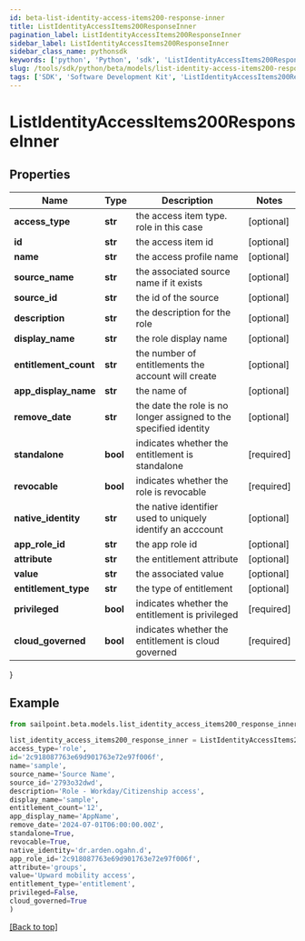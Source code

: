 ```yaml
---
id: beta-list-identity-access-items200-response-inner
title: ListIdentityAccessItems200ResponseInner
pagination_label: ListIdentityAccessItems200ResponseInner
sidebar_label: ListIdentityAccessItems200ResponseInner
sidebar_class_name: pythonsdk
keywords: ['python', 'Python', 'sdk', 'ListIdentityAccessItems200ResponseInner', 'BetaListIdentityAccessItems200ResponseInner'] 
slug: /tools/sdk/python/beta/models/list-identity-access-items200-response-inner
tags: ['SDK', 'Software Development Kit', 'ListIdentityAccessItems200ResponseInner', 'BetaListIdentityAccessItems200ResponseInner']
---
```


# ListIdentityAccessItems200ResponseInner


## Properties

Name | Type | Description | Notes
------------ | ------------- | ------------- | -------------
**access_type** | **str** | the access item type. role in this case | [optional] 
**id** | **str** | the access item id | [optional] 
**name** | **str** | the access profile name | [optional] 
**source_name** | **str** | the associated source name if it exists | [optional] 
**source_id** | **str** | the id of the source | [optional] 
**description** | **str** | the description for the role | [optional] 
**display_name** | **str** | the role display name | [optional] 
**entitlement_count** | **str** | the number of entitlements the account will create | [optional] 
**app_display_name** | **str** | the name of | [optional] 
**remove_date** | **str** | the date the role is no longer assigned to the specified identity | [optional] 
**standalone** | **bool** | indicates whether the entitlement is standalone | [required]
**revocable** | **bool** | indicates whether the role is revocable | [required]
**native_identity** | **str** | the native identifier used to uniquely identify an acccount | [optional] 
**app_role_id** | **str** | the app role id | [optional] 
**attribute** | **str** | the entitlement attribute | [optional] 
**value** | **str** | the associated value | [optional] 
**entitlement_type** | **str** | the type of entitlement | [optional] 
**privileged** | **bool** | indicates whether the entitlement is privileged | [required]
**cloud_governed** | **bool** | indicates whether the entitlement is cloud governed | [required]
}

## Example

```python
from sailpoint.beta.models.list_identity_access_items200_response_inner import ListIdentityAccessItems200ResponseInner

list_identity_access_items200_response_inner = ListIdentityAccessItems200ResponseInner(
access_type='role',
id='2c918087763e69d901763e72e97f006f',
name='sample',
source_name='Source Name',
source_id='2793o32dwd',
description='Role - Workday/Citizenship access',
display_name='sample',
entitlement_count='12',
app_display_name='AppName',
remove_date='2024-07-01T06:00:00.00Z',
standalone=True,
revocable=True,
native_identity='dr.arden.ogahn.d',
app_role_id='2c918087763e69d901763e72e97f006f',
attribute='groups',
value='Upward mobility access',
entitlement_type='entitlement',
privileged=False,
cloud_governed=True
)

```
[[Back to top]](#) 

